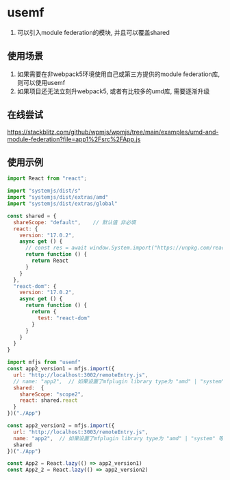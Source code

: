 # usemf

1. 可以引入module federation的模块, 并且可以覆盖shared

## 使用场景
1. 如果需要在非webpack5环境使用自己或第三方提供的module federation库, 则可以使用usemf
2. 如果项目还无法立刻升webpack5, 或者有比较多的umd库, 需要逐渐升级

## 在线尝试
https://stackblitz.com/github/wpmjs/wpmjs/tree/main/examples/umd-and-module-federation?file=app1%2Fsrc%2FApp.js

## 使用示例
``` js
import React from "react";

import "systemjs/dist/s"
import "systemjs/dist/extras/amd"
import "systemjs/dist/extras/global"

const shared = {
  shareScope: "default",    // 默认值 非必填
  react: {
    version: "17.0.2",
    async get () {
      // const res = await window.System.import("https://unpkg.com/react@17.0.2/umd/react.development.js")
      return function () {
        return React
      }
    }
  },
  "react-dom": {
    version: "17.0.2",
    async get () {
      return function () {
        return {
          test: "react-dom"
        }
      }
    }
  }
}

import mfjs from "usemf"
const app2_version1 = mfjs.import({
  url: "http://localhost:3002/remoteEntry.js",
  // name: "app2",  // 如果设置了mfplugin library type为 "amd" | "system" 等模块, 则name非必填
  shared:  {
    shareScope: "scope2",
    react: shared.react
  }
})("./App")

const app2_version2 = mfjs.import({
  url: "http://localhost:3003/remoteEntry.js",
  name: "app2",  // 如果设置了mfplugin library type为 "amd" | "system" 等模块, 则name非必填
  shared
})("./App")

const App2 = React.lazy(() => app2_version1)
const App2_2 = React.lazy(() => app2_version2)
```